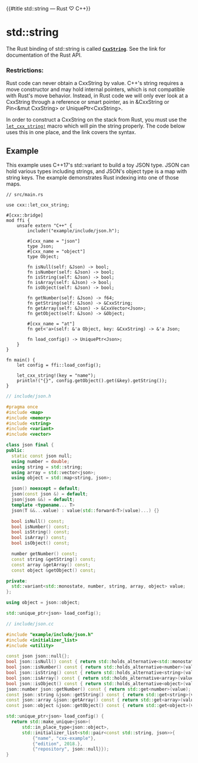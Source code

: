 {{#title std::string — Rust ♡ C++}}
# std::string

The Rust binding of std::string is called **[`CxxString`]**. See the link for
documentation of the Rust API.

[`CxxString`]: https://docs.rs/cxx/*/cxx/struct.CxxString.html

### Restrictions:

Rust code can never obtain a CxxString by value. C++'s string requires a move
constructor and may hold internal pointers, which is not compatible with Rust's
move behavior. Instead, in Rust code we will only ever look at a CxxString
through a reference or smart pointer, as in &CxxString or Pin\<&mut CxxString\>
or UniquePtr\<CxxString\>.

In order to construct a CxxString on the stack from Rust, you must use the
[`let_cxx_string!`] macro which will pin the string properly. The code below
uses this in one place, and the link covers the syntax.

[`let_cxx_string!`]: https://docs.rs/cxx/*/cxx/macro.let_cxx_string.html

## Example

This example uses C++17's std::variant to build a toy JSON type. JSON can hold
various types including strings, and JSON's object type is a map with string
keys. The example demonstrates Rust indexing into one of those maps.

```rust,noplayground
// src/main.rs

use cxx::let_cxx_string;

#[cxx::bridge]
mod ffi {
    unsafe extern "C++" {
        include!("example/include/json.h");

        #[cxx_name = "json"]
        type Json;
        #[cxx_name = "object"]
        type Object;

        fn isNull(self: &Json) -> bool;
        fn isNumber(self: &Json) -> bool;
        fn isString(self: &Json) -> bool;
        fn isArray(self: &Json) -> bool;
        fn isObject(self: &Json) -> bool;

        fn getNumber(self: &Json) -> f64;
        fn getString(self: &Json) -> &CxxString;
        fn getArray(self: &Json) -> &CxxVector<Json>;
        fn getObject(self: &Json) -> &Object;

        #[cxx_name = "at"]
        fn get<'a>(self: &'a Object, key: &CxxString) -> &'a Json;

        fn load_config() -> UniquePtr<Json>;
    }
}

fn main() {
    let config = ffi::load_config();

    let_cxx_string!(key = "name");
    println!("{}", config.getObject().get(&key).getString());
}
```

```cpp
// include/json.h

#pragma once
#include <map>
#include <memory>
#include <string>
#include <variant>
#include <vector>

class json final {
public:
  static const json null;
  using number = double;
  using string = std::string;
  using array = std::vector<json>;
  using object = std::map<string, json>;

  json() noexcept = default;
  json(const json &) = default;
  json(json &&) = default;
  template <typename... T>
  json(T &&...value) : value(std::forward<T>(value)...) {}

  bool isNull() const;
  bool isNumber() const;
  bool isString() const;
  bool isArray() const;
  bool isObject() const;

  number getNumber() const;
  const string &getString() const;
  const array &getArray() const;
  const object &getObject() const;

private:
  std::variant<std::monostate, number, string, array, object> value;
};

using object = json::object;

std::unique_ptr<json> load_config();
```

```cpp
// include/json.cc

#include "example/include/json.h"
#include <initializer_list>
#include <utility>

const json json::null{};
bool json::isNull() const { return std::holds_alternative<std::monostate>(value); }
bool json::isNumber() const { return std::holds_alternative<number>(value); }
bool json::isString() const { return std::holds_alternative<string>(value); }
bool json::isArray() const { return std::holds_alternative<array>(value); }
bool json::isObject() const { return std::holds_alternative<object>(value); }
json::number json::getNumber() const { return std::get<number>(value); }
const json::string &json::getString() const { return std::get<string>(value); }
const json::array &json::getArray() const { return std::get<array>(value); }
const json::object &json::getObject() const { return std::get<object>(value); }

std::unique_ptr<json> load_config() {
  return std::make_unique<json>(
      std::in_place_type<json::object>,
      std::initializer_list<std::pair<const std::string, json>>{
          {"name", "cxx-example"},
          {"edition", 2018.},
          {"repository", json::null}});
}
```
